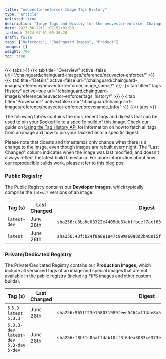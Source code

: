 ```yaml
---
title: "neuvector-enforcer Image Tags History"
type: "article"
unlisted: true
description: "Image Tags and History for the neuvector-enforcer Chainguard Image"
date: 2023-06-22T11:07:52+02:00
lastmod: 2024-07-01 00:36:20
draft: false
tags: ["Reference", "Chainguard Images", "Product"]
images: []
weight: 700
toc: true
---
```


{{< tabs >}}
{{< tab title="Overview" active=false url="/chainguard/chainguard-images/reference/neuvector-enforcer/" >}}
{{< tab title="Details" active=false url="/chainguard/chainguard-images/reference/neuvector-enforcer/image_specs/" >}}
{{< tab title="Tags History" active=true url="/chainguard/chainguard-images/reference/neuvector-enforcer/tags_history/" >}}
{{< tab title="Provenance" active=false url="/chainguard/chainguard-images/reference/neuvector-enforcer/provenance_info/" >}}
{{</ tabs >}}

The following tables contains the most recent tags and digests that can be used to pin your Dockerfile to a specific build of this image. Check our guide on [Using the Tag History API](/chainguard/chainguard-images/using-the-tag-history-api/) for information on how to fetch all tags from an image and how to pin your Dockerfile to a specific digest.

Please note that digests and timestamps only change when there is a change to the image, even though images are rebuilt every night. The "Last Changed" column indicates when the image was last modified, and doesn't always reflect the latest build timestamp. For more information about how our reproducible builds work, please refer to [this blog post](https://www.chainguard.dev/unchained/reproducing-chainguards-reproducible-image-builds).

### Public Registry
The Public Registry contains our **Developer Images**, which typically comprise the `latest*` versions of an image.

| Tag (s)       | Last Changed | Digest                                                                    |
|---------------|--------------|---------------------------------------------------------------------------|
|  `latest-dev` | June 28th    | `sha256:c3bb6e03322e4405de33cbffbcef7acf63a62b466f9cac884a8eabe81e3a8fe7` |
|  `latest`     | June 28th    | `sha256:43fcb24f8a8e1847c999a60a8d2b48e15fceb6f5fae1d96d8332410eb92fcbf8` |


### Private/Dedicated Registry
The Private/Dedicated Registry contains our **Production Images**, which include all versioned tags of an image and special images that are not available in the public registry (including FIPS images and other custom builds).

| Tag (s)                                     | Last Changed | Digest                                                                    |
|---------------------------------------------|--------------|---------------------------------------------------------------------------|
|  `5` `5.3` `latest` `5.3.3`                 | June 28th    | `sha256:9651f23e158031989feec5464af14ae8a5ed12d41fa4335326c72553f7a4b449` |
|  `5.3.3-dev` `latest-dev` `5.3-dev` `5-dev` | June 28th    | `sha256:f8b31c8aaffdab10cf3f64ea3083ce373e7860bfdcefdf155ff17b5bb2fc7bb8` |

